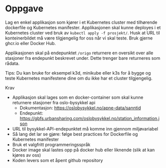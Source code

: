 # Oppgave

Lag en enkel applikasjon som kjører i et Kubernetes cluster med tilhørende dockerfile og Kubernetes manifester. Applikasjonen skal kunne deployes i et Kubernetes cluster ved bruk av `kubectl apply -f prosjekt/`. Husk at URL til konteinerbildet må være tilgjengelig for oss når vi skal teste. Bruk gjerne ghcr.io eller Docker Hub. 

Applikasjonen skal på endepunktet `/origo` returnere en oversikt over alle stasjoner fra endepunkt beskrevet under. Dette trenger bare returneres som rådata.

Tips: Du kan bruke for eksempel k3d, minikube eller k3s for å bygge og teste Kubernetes manifestene dine om du ikke har et cluster tilgjengelig.

Krav
* Applikasjon skal lages som en docker-container som skal kunne returnere stasjoner fra oslo-bysykkel api
  * Dokumentasjon: https://oslobysykkel.no/apne-data/sanntid
  * Endepunkt: https://gbfs.urbansharing.com/oslobysykkel.no/station_information.json
* URL til bysykkel-API-endepunktet må komme inn gjennom miljøvariabel
* Så lang det lar se gjøre: følge best practices for Dockerfile og Kubernetes manifester
* Bruk et valgfritt programmeringsspråk
* Docker image skal lastes opp på docker hub eller liknende (slik at kan kjøres av oss)
* Koden levers som et åpent github repository
